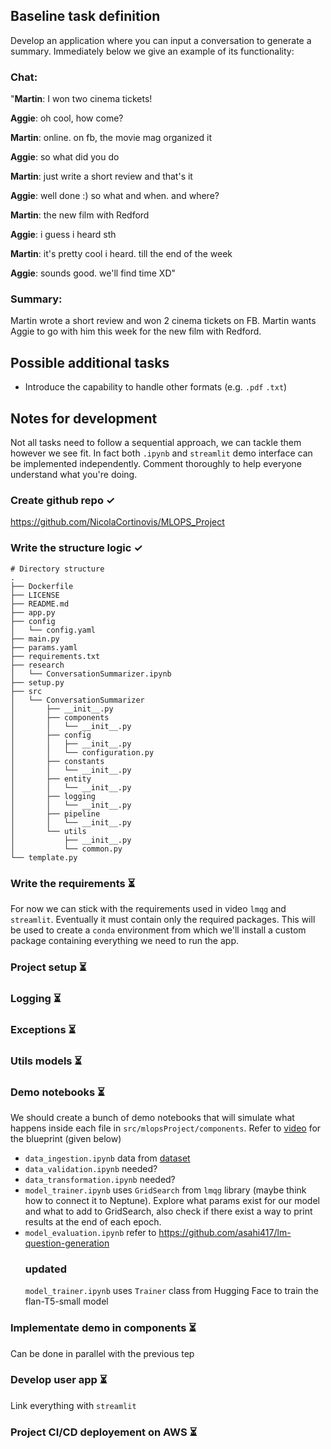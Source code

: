 ## Baseline task definition

Develop an application where you can input a conversation to generate a summary. Immediately below we give an example of its functionality:

### Chat:

"____Martin____: I won two cinema tickets!

__Aggie__: oh cool, how come?

__Martin__: online. on fb, the movie mag organized it

__Aggie__: so what did you do

__Martin__: just write a short review and that's it

__Aggie__: well done :) so what and when. and where?

__Martin__: the new film with Redford

__Aggie__: i guess i heard sth

__Martin__: it's pretty cool i heard. till the end of the week

__Aggie__: sounds good. we'll find time XD"

### Summary:

Martin wrote a short review and won 2 cinema tickets on FB. Martin wants Aggie to go with him this week for the new film with Redford.


## Possible additional tasks
 - Introduce the capability to handle other formats (e.g. `.pdf` `.txt`)

## Notes for development

Not all tasks need to follow a sequential approach, we can tackle them however we see fit. In fact both `.ipynb` and `streamlit` demo interface can be implemented independently. Comment thoroughly to help everyone understand what you're doing.

### Create github repo ✓

https://github.com/NicolaCortinovis/MLOPS_Project

### Write the structure logic ✓

```
# Directory structure
.
├── Dockerfile 
├── LICENSE
├── README.md
├── app.py
├── config
│   └── config.yaml
├── main.py
├── params.yaml
├── requirements.txt
├── research
│   └── ConversationSummarizer.ipynb
├── setup.py
├── src
│   └── ConversationSummarizer
│       ├── __init__.py
│       ├── components
│       │   └── __init__.py
│       ├── config
│       │   ├── __init__.py
│       │   └── configuration.py
│       ├── constants
│       │   └── __init__.py
│       ├── entity
│       │   └── __init__.py
│       ├── logging
│       │   └── __init__.py
│       ├── pipeline
│       │   └── __init__.py
│       └── utils
│           ├── __init__.py
│           └── common.py
└── template.py
```

### Write the requirements ⏳

For now we can stick with the requirements used in video `lmqg` and `streamlit`. Eventually it must contain only the required packages.
This will be used to create a `conda` environment from which we'll install a custom package containing everything we need to run the app.

### Project setup ⏳

### Logging ⏳

### Exceptions ⏳

### Utils models ⏳

###  Demo notebooks ⏳

We should create a bunch of demo notebooks that will simulate what happens inside each file in `src/mlopsProject/components`. Refer to [video](https://www.youtube.com/watch?v=p7V4Aa7qEpw) for the blueprint (given below)

 - `data_ingestion.ipynb` data from [dataset](https://huggingface.co/datasets/lmqg/qag_squad])
 - `data_validation.ipynb` needed?
 - `data_transformation.ipynb` needed?
 - `model_trainer.ipynb`  uses `GridSearch` from `lmqg` library (maybe think how to connect it to Neptune). Explore what params exist for our model and what to add to GridSearch, also check if there exist a way to print results at the end of each epoch.
 - `model_evaluation.ipynb` refer to https://github.com/asahi417/lm-question-generation
    ### updated
    `model_trainer.ipynb`  uses `Trainer` class from Hugging Face to train the flan-T5-small model 

### Implementate demo in components ⏳

Can be done in parallel with the previous tep

### Develop user app ⏳

Link everything with `streamlit`

### Project CI/CD deployement on AWS ⏳
